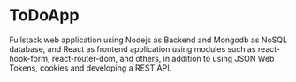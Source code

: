 # ToDoApp
Fullstack web application using Nodejs as Backend and Mongodb as NoSQL database, and React as frontend application using modules such as react-hook-form, react-router-dom, and others, in addition to using JSON Web Tokens, cookies and developing a REST API.
